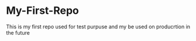 # My-First-Repo
This is my first repo used for test purpuse and my be used on producrtion in the future 
